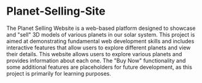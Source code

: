 # Planet-Selling-Site
The Planet Selling Website is a web-based platform designed to showcase and "sell" 3D models of various planets in our solar system. This project is aimed at demonstrating fundamental web development skills and includes interactive features that allow users to explore different planets and view their details.
This website allows users to explore various planets and provides information about each one. The "Buy Now" functionality and some additional features are placeholders for future development, as this project is primarily for learning purposes.

